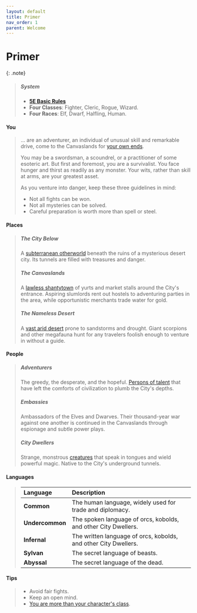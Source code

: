 ```yaml
---
layout: default
title: Primer
nav_order: 1
parent: Welcome
---
```


# Primer

{: .note}
> ##### System
>
> * **[5E Basic Rules](../more/DnD_BasicRules_2018.pdf)**
> * **Four Classes**: Fighter, Cleric, Rogue, Wizard.
> * **Four Races**: Elf, Dwarf, Halfling, Human.

#### You

> ... are an adventurer, an individual of unusual skill and remarkable drive, come to the Canvaslands for [your own ends](../character_creation/background/index). 
>
> You may be a swordsman, a scoundrel, or a practitioner of some esoteric art. But first and foremost, you are a survivalist. You face hunger and thirst as readily as any monster. Your wits, rather than skill at arms, are your greatest asset.
>
> As you venture into danger, keep these three guidelines in mind:
>
> * Not all fights can be won.
> * Not all mysteries can be solved.
> * Careful preparation is worth more than spell or steel.

#### Places

> ##### The City Below
>
> A [subterranean otherworld](../more/the_city_below/index) beneath the ruins of a mysterious desert city. Its tunnels are filled with treasures and danger.
>
> ##### The Canvaslands
>
> A [lawless shantytown](../more/the_world/canvaslands) of yurts and market stalls around the City's entrance. Aspiring slumlords rent out hostels to adventuring parties in the area, while opportunistic merchants trade water for gold.
> 
> ##### The Nameless Desert
>
> A [vast arid desert](../more/the_world/nameless_desert) prone to sandstorms and drought. Giant scorpions and other megafauna hunt for any travelers foolish enough to venture in without a guide.


#### People

> ##### Adventurers
> 
> The greedy, the desperate, and the hopeful. [Persons of talent](../character_creation/index) that have left the comforts of civilization to plumb the City's depths. 
>
> ##### Embassies
>
> Ambassadors of the Elves and Dwarves. Their thousand-year war against one another is continued in the Canvaslands through espionage and subtle power plays. 
>
> ##### City Dwellers
>
> Strange, monstrous [creatures](../more/the_city_below/index) that speak in tongues and wield powerful magic. Native to the City's underground tunnels.


#### Languages

> | Language        | Description                                                     |
> | :-------------- | :-------------------------------------------------------------- |
> | **Common**      | The human language, widely used for trade and diplomacy.        |
> | **Undercommon** | The spoken language of orcs, kobolds, and other City Dwellers.  |
> | **Infernal**    | The written language of orcs, kobolds, and other City Dwellers. |
> | **Sylvan**      | The secret language of beasts.                                  |
> | **Abyssal**     | The secret language of the dead.                                |


#### Tips

> * Avoid fair fights.
> * Keep an open mind.
> * [You are more than your character's class](../adventuring/strategy/delving_tips#3-be-more-than-a-stat-block).
